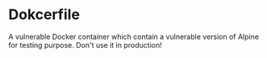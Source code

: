 # Dokcerfile
A vulnerable Docker container which contain a vulnerable version of Alpine for testing purpose. Don't use it in production!
